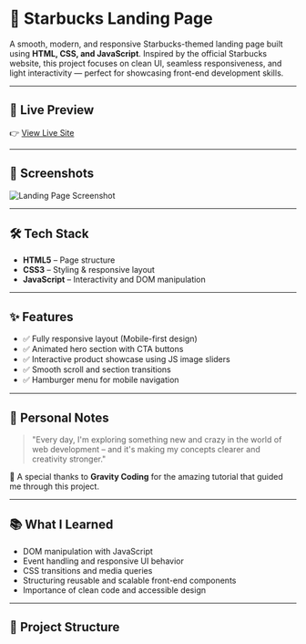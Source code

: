 # 🌟 Starbucks Landing Page

A smooth, modern, and responsive Starbucks-themed landing page built using **HTML, CSS, and JavaScript**. Inspired by the official Starbucks website, this project focuses on clean UI, seamless responsiveness, and light interactivity — perfect for showcasing front-end development skills.

---

## 🚀 Live Preview

👉 [View Live Site](https://your-live-site-link.com)

---

## 📸 Screenshots

![Landing Page Screenshot](link-to-screenshot-if-available)

---

## 🛠️ Tech Stack

- **HTML5** – Page structure  
- **CSS3** – Styling & responsive layout  
- **JavaScript** – Interactivity and DOM manipulation  

---

## ✨ Features

- ✅ Fully responsive layout (Mobile-first design)
- ✅ Animated hero section with CTA buttons
- ✅ Interactive product showcase using JS image sliders
- ✅ Smooth scroll and section transitions
- ✅ Hamburger menu for mobile navigation

---

## 📍 Personal Notes

> "Every day, I'm exploring something new and crazy in the world of web development – and it's making my concepts clearer and creativity stronger."

🎉 A special thanks to **Gravity Coding** for the amazing tutorial that guided me through this project.

---

## 📚 What I Learned

- DOM manipulation with JavaScript  
- Event handling and responsive UI behavior  
- CSS transitions and media queries  
- Structuring reusable and scalable front-end components  
- Importance of clean code and accessible design

---

## 📂 Project Structure

